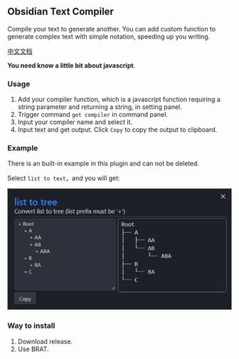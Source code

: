## Obsidian Text Compiler

Compile your text to generate another.
You can add custom function to generate complex text with simple notation, speeding up you writing.

[中文文档](https://github.com/guopenghui/obsidian-text-compiler/blob/master/README-CN.md)

**You need know a little bit about javascript**.

### Usage
1. Add your compiler function, which is a javascript function requiring a string parameter and returning a string, in setting panel.
2. Trigger command `get compiler` in command panel.
3. Input your compiler name and select it.
4. Input text and get output. Click `Copy` to copy the output to clipboard.

### Example
There is an built-in example in this plugin and can not be deleted.

Select `list to text`，and you will get: 

![List to Tree](https://raw.githubusercontent.com/guopenghui/obsidian-text-compiler/master/public/list_to_tree.png)

### Way to install
1. Download release.
2. Use BRAT.